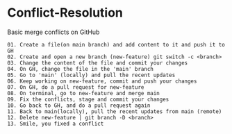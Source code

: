# Conflict-Resolution

Basic merge conflicts on GitHub

    01. Create a file(on main branch) and add content to it and push it to GH
    02. Create and open a new branch (new-feature) git switch -c <branch>
    03. Change the content of the file and commit your changes
    04. On GH, change the file in the 'main' branch
    05. Go to 'main' (locally) and pull the recent updates
    06. Keep working on new-feature, commit and push your changes
    07. On GH, do a pull request for new-feature
    08. On terminal, go to new-feature and merge main
    09. Fix the conflicts, stage and commit your changes
    10. Go back to GH, and do a pull request again
    11. Back to main(locally), pull the recent updates from main (remote)
    12. Delete new-feature | git branch -D <branch>
    13. Smile, you fixed a conflict
